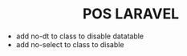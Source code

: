 <center>
	<h1>POS LARAVEL</h1>
</center>
<ul>
    <li>add no-dt to class to disable datatable</li>
    <li>add no-select to class to disable</li>
</ul>
